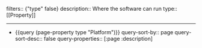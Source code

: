 filters:: {"type" false}
description:: Where the software can run
type:: [[Property]]

- ---
- {{query (page-property type "Platform")}}
  query-sort-by:: page
  query-sort-desc:: false
  query-properties:: [:page :description]